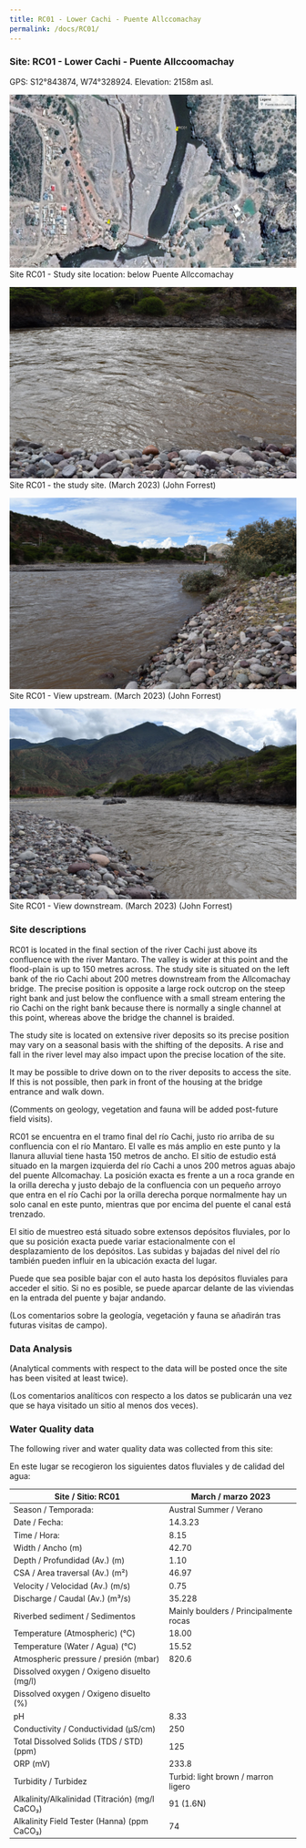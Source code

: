 ```yaml
---
title: RC01 - Lower Cachi - Puente Allccomachay
permalink: /docs/RC01/
---
```



### Site: RC01 - Lower Cachi - Puente Allccoomachay

GPS: S12°843874, W74°328924. 
Elevation: 2158m asl.


![RC01](/assets/sites/RC01.jpg)
Site RC01 - Study site location: below Puente Allccomachay


![Site RC01 - the study site](/assets/sites/RC01site.jpg)
Site RC01 - the study site.  (March 2023) (John Forrest)


![RC01 View upstream](/assets/sites/RC01upstream.jpg)
Site RC01 - View upstream.  (March 2023) (John Forrest)


![RC01 View downstream](/assets/sites/RC01downstream.jpg)
Site RC01 - View downstream.  (March 2023) (John Forrest)


### Site descriptions

RC01 is located in the final section of the river Cachi just above its confluence with the river Mantaro. The valley is wider at this point and the flood-plain is up to 150 metres across. The study site is situated on the left bank of the rio Cachi about 200 metres downstream from the Allcomachay bridge. The precise position is opposite a large rock outcrop on the steep right bank and just below the confluence with a small stream entering the rio Cachi on the right bank because there is normally a single channel at this point, whereas above the bridge the channel is braided.

The study site is located on extensive river deposits so its precise position may vary on a seasonal basis with the shifting of the deposits. A rise and fall in the river level may also impact upon the precise location of the site.

It may be possible to drive down on to the river deposits to access the site. If this is not possible, then park in front of the housing at the bridge entrance and walk down.

(Comments on geology, vegetation and fauna will be added post-future field visits).

RC01 se encuentra en el tramo final del río Cachi, justo rio arriba de su confluencia con el río Mantaro. El valle es más amplio en este punto y la llanura alluvial tiene hasta 150 metros de ancho. El sitio de estudio está situado en la margen izquierda del río Cachi a unos 200 metros aguas abajo del puente Allcomachay. La posición exacta es frente a un a roca grande en la orilla derecha y justo debajo de la confluencia con un pequeño arroyo que entra en el río Cachi por la orilla derecha porque normalmente hay un solo canal en este punto, mientras que por encima del puente el canal está trenzado.

El sitio de muestreo está situado sobre extensos depósitos fluviales, por lo que su posición exacta puede variar estacionalmente con el desplazamiento de los depósitos. Las subidas y bajadas del nivel del río también pueden influir en la ubicación exacta del lugar.

Puede que sea posible bajar con el auto hasta los depósitos fluviales para acceder el sitio. Si no es posible, se puede aparcar delante de las viviendas en la entrada del puente y bajar andando.

(Los comentarios sobre la geología, vegetación y fauna se añadirán tras futuras visitas de campo).



### Data Analysis

(Analytical comments with respect to the data will be posted once the site has been visited at least twice).

(Los comentarios analíticos con respecto a los datos se publicarán una vez que se haya visitado un sitio al menos dos veces).

### Water Quality data

The following river and water quality data was collected from this site:

En este lugar se recogieron los siguientes datos fluviales y de calidad del agua:

|     Site / Sitio: RC01                                 |     March / marzo 2023                          |
|--------------------------------------------------------|-------------------------------------------------|
|     Season / Temporada:                                |     Austral Summer / Verano                     |
|     Date / Fecha:                                      |     14.3.23                                     |
|     Time / Hora:                                       |     8.15                                        |
|     Width / Ancho (m)                                  |     42.70                                       |
|     Depth / Profundidad (Av.) (m)                      |     1.10                                        |
|     CSA / Area traversal (Av.) (m²)                    |     46.97                                       |
|     Velocity / Velocidad  (Av.) (m/s)                  |     0.75                                        |
|     Discharge / Caudal (Av.) (m³/s)                    |     35.228                                      |
|     Riverbed sediment / Sedimentos                     |     Mainly boulders / Principalmente   rocas    |
|     Temperature (Atmospheric) (°C)                     |     18.00                                       |
|     Temperature (Water / Agua) (°C)                    |     15.52                                       |
|     Atmospheric pressure / presión (mbar)              |     820.6                                       |
|     Dissolved oxygen /   Oxigeno disuelto (mg/l)       |                                                 |
|     Dissolved oxygen / Oxigeno disuelto (%)            |                                                 |
|     pH                                                 |     8.33                                        |
|     Conductivity / Conductividad (µS/cm)               |     250                                         |
|     Total Dissolved Solids (TDS / STD)  (ppm)          |     125                                         |
|     ORP (mV)                                           |     233.8                                       |
|     Turbidity / Turbidez                               |     Turbid: light brown / marron ligero         |
|     Alkalinity/Alkalinidad (Titración) (mg/l CaCO₃)    |     91 (1.6N)                                   |
|     Alkalinity Field Tester (Hanna) (ppm CaCO₃)        |     74                                          |


